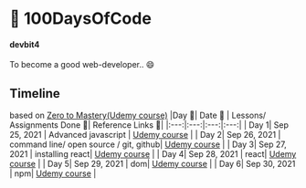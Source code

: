 # 🚀 100DaysOfCode 

#### devbit4

To become a good web-developer.. 😄

## Timeline
based on [Zero to Mastery(Udemy course)](https://www.udemy.com/course/the-complete-web-developer-zero-to-mastery/)
|Day 🖤| Date 📆 | Lessons/ Assignments Done 📖| Reference Links 🔗|
|:---:|:---:|:---:|:---:|
| Day 1| Sep 25, 2021 | Advanced javascript | [Udemy course](https://www.udemy.com/course/the-complete-web-developer-zero-to-mastery/) |
| Day 2| Sep 26, 2021 | command line/ open source / git, github| [Udemy course](https://www.udemy.com/course/the-complete-web-developer-zero-to-mastery/) |
| Day 3| Sep 27, 2021 | installing react| [Udemy course](https://www.udemy.com/course/the-complete-web-developer-zero-to-mastery/) |
| Day 4| Sep 28, 2021 | react| [Udemy course](https://www.udemy.com/course/the-complete-web-developer-zero-to-mastery/) |
| Day 5| Sep 29, 2021 | dom| [Udemy course](https://www.udemy.com/course/the-complete-web-developer-zero-to-mastery/) |
| Day 6| Sep 30, 2021 | npm| [Udemy course](https://www.udemy.com/course/the-complete-web-developer-zero-to-mastery/) |

